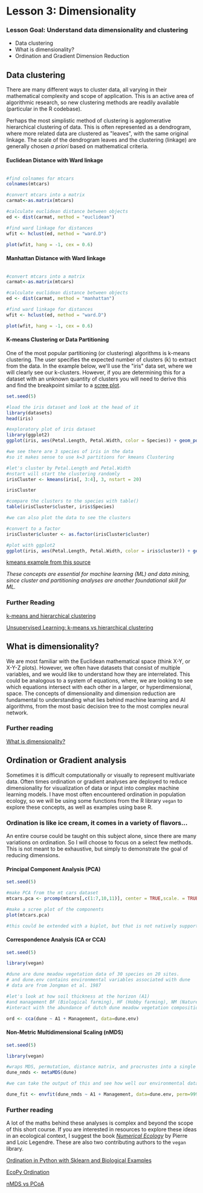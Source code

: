 # Lesson 3: Dimensionality

### Lesson Goal: Understand data dimensionality and clustering

- Data clustering
- What is dimensionality?
- Ordination and Gradient Dimension Reduction

## Data clustering

There are many different ways to cluster data, all varying in their mathematical complexity and scope of application. This is an active area of algorithmic research, so new clustering methods are readily available (particular in the R codebase).

Perhaps the most simplistic method of clustering is agglomerative hierarchical clustering of data. This is often represented as a dendrogram, where more related data are clustered as "leaves", with the same original linkage. The scale of the dendrogram leaves and the clustering (linkage) are generally chosen *a priori* based on mathematical criteria.


#### Euclidean Distance with Ward linkage

```R

#find colnames for mtcars
colnames(mtcars)

#convert mtcars into a matrix
carmat<-as.matrix(mtcars)

#calculate euclidean distance between objects
ed <- dist(carmat, method = "euclidean")

#find ward linkage for distances
wfit <- hclust(ed, method = "ward.D")

plot(wfit, hang = -1, cex = 0.6)
```
#### Manhattan Distance with Ward linkage

```R

#convert mtcars into a matrix
carmat<-as.matrix(mtcars)

#calculate euclidean distance between objects
ed <- dist(carmat, method = "manhattan")

#find ward linkage for distances
wfit <- hclust(ed, method = "ward.D")

plot(wfit, hang = -1, cex = 0.6)
```

#### K-means Clustering or Data Partitioning

One of the most popular partitioning (or clustering) algorithms is k-means clustering. The user specifies the expected number of clusters (k) to extract from the data. In the example below, we'll use the "iris" data set, where we will clearly see our k-clusters. However, if you are determining this for a dataset with an unknown quantity of clusters you will need to derive this and find the breakpoint similar to a [scree plot](http://www.instantr.com/2012/12/19/creating-a-scree-plot-in-r/).

```R
set.seed(5)

#load the iris dataset and look at the head of it
library(datasets)
head(iris)

#exploratory plot of iris dataset
library(ggplot2)
ggplot(iris, aes(Petal.Length, Petal.Width, color = Species)) + geom_point()

#we see there are 3 species of iris in the data
#so it makes sense to use k=3 partitions for kmeans Clustering

#let's cluster by Petal.Length and Petal.Width
#nstart will start the clustering randomly
irisCluster <- kmeans(iris[, 3:4], 3, nstart = 20)

irisCluster

#compare the clusters to the species with table()
table(irisCluster$cluster, iris$Species)

#we can also plot the data to see the clusters

#convert to a factor
irisCluster$cluster <- as.factor(irisCluster$cluster)

#plot with ggplot2
ggplot(iris, aes(Petal.Length, Petal.Width, color = iris$cluster)) + geom_point()

```
[kmeans example from this source](https://www.r-bloggers.com/k-means-clustering-in-r/)

*These concepts are essential for machine learning (ML) and data mining, since cluster and partitioning analyses are another foundational skill for ML.*

### Further Reading

[k-means and hierarchical clustering](http://www.cs.cmu.edu/afs/cs/user/awm/web/tutorials/kmeans11.pdf)

[Unsupervised Learning: k-means vs hierarchical clustering](https://towardsdatascience.com/unsupervised-learning-k-means-vs-hierarchical-clustering-5fe2da7c9554)


## What is dimensionality?

We are most familiar with the Euclidean mathematical space (think X-Y, or X-Y-Z plots). However, we often have datasets that consist of multiple variables, and we would like to understand how they are interrelated. This could be analogous to a system of equations, where, we are looking to see which equations intersect with each other in a larger, or hyperdimensional, space. The concepts of dimensionality and dimension reduction are fundamental to understanding what lies behind machine learning and AI algorithms, from the most basic decision tree to the most complex neural network.

### Further reading

[What is dimensionality?](https://www.statisticshowto.com/dimensionality/)

## Ordination or Gradient analysis

Sometimes it is difficult computationally or visually to represent multivariate data. Often times ordination or gradient analyses are deployed to reduce dimensionality for visualization of data or input into complex machine learning models. I have most often encountered ordination in population ecology, so we will be using some functions from the R library `vegan` to explore these concepts, as well as examples using base R.

### Ordination is like ice cream, it comes in a variety of flavors...

An entire course could be taught on this subject alone, since there are many variations on ordination. So I will choose to focus on a select few methods. This is not meant to be exhaustive, but simply to demonstrate the goal of reducing dimensions.  

#### Principal Component Analysis (PCA)
```R
set.seed(5)

#make PCA from the mt cars dataset
mtcars.pca <- prcomp(mtcars[,c(1:7,10,11)], center = TRUE,scale. = TRUE)

#make a scree plot of the components
plot(mtcars.pca)

#this could be extended with a biplot, but that is not natively supported
```

#### Correspondence Analysis (CA or CCA)
```R
set.seed(5)

library(vegan)

#dune are dune meadow vegetation data of 30 species on 20 sites.
# and dune.env contains environmental variables associated with dune
# data are from Jongman et al. 1987

#let's look at how soil thickness at the horizon (A1)
#and management BF (Biological farming), HF (Hobby farming), NM (Nature Conservation Management), and SF (Standard Farming)
#interact with the abundance of dutch dune meadow vegetation composition

ord <- cca(dune ~ A1 + Management, data=dune.env)
```

#### Non-Metric Multidimensional Scaling (nMDS)
```R
set.seed(5)

library(vegan)

#wraps MDS, permutation, distance matrix, and procrustes into a single function for nonmetric Multidimensional scaling
dune_nmds <- metaMDS(dune)

#we can take the output of this and see how well our environmental data fit and the "significance" is assessed for each variable in the model

dune_fit <- envfit(dune_nmds ~ A1 + Management, data=dune.env, perm=999)
```

### Further reading

A lot of the maths behind these analyses is complex and beyond the scope of this short course. If you are interested in resources to explore these ideas in an ecological context, I suggest the book [*Numerical Ecology*](https://www.elsevier.com/books/numerical-ecology/legendre/978-0-444-53868-0) by Pierre and Loic Legendre. These are also two contributing authors to the `vegan` library.

[Ordination in Python with Sklearn and Biological Examples](http://scikit-bio.org/docs/0.4.2/generated/skbio.stats.ordination.html)

[EcoPy Ordination](https://ecopy.readthedocs.io/en/latest/ordination.html)

[nMDS vs PCoA](http://biol09.biol.umontreal.ca/PLcourses/Comparison_nMDS_PCoA.pdf)
